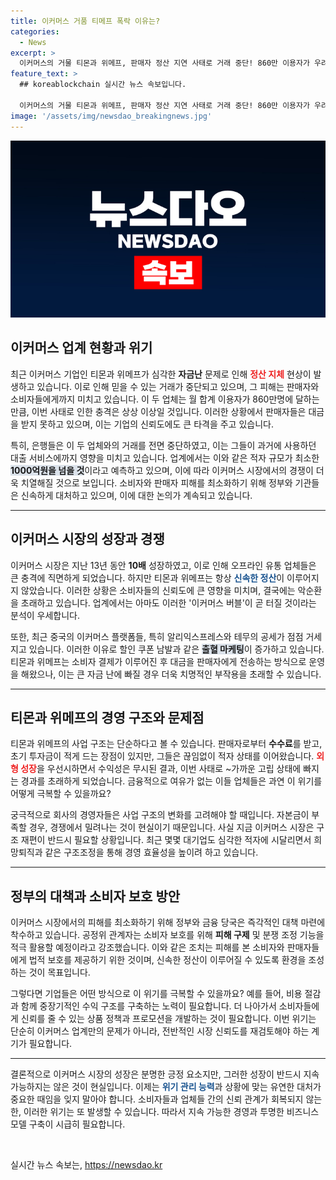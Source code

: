 ```yaml
---
title: 이커머스 거품 티메프 폭락 이유는?
categories:
  - News
excerpt: >
  이커머스의 거물 티몬과 위메프, 판매자 정산 지연 사태로 거래 중단! 860만 이용자가 우려하는 상황 속, 업계의 대출 서비스도 끊겨 파산 위기? 소비자 피해를 막기 위한 정부의 긴급 대응이 시작됐다!
feature_text: >
  ## koreablockchain 실시간 뉴스 속보입니다.

  이커머스의 거물 티몬과 위메프, 판매자 정산 지연 사태로 거래 중단! 860만 이용자가 우려하는 상황 속, 업계의 대출 서비스도 끊겨 파산 위기? 소비자 피해를 막기 위한 정부의 긴급 대응이 시작됐다!
image: '/assets/img/newsdao_breakingnews.jpg'
---
```


<p><img src="/assets/img/newsdao_breakingnews.jpg" alt="koreablockchain 속보" /></p>

<h2 data-ke-size="size26">이커머스 업계 현황과 위기</h2>

<p data-ke-size="size16">최근 이커머스 기업인 티몬과 위메프가 심각한 <b>자금난</b> 문제로 인해 <b><span style="color: #ee2323;">정산 지체</span></b> 현상이 발생하고 있습니다. 이로 인해 믿을 수 있는 거래가 중단되고 있으며, 그 피해는 판매자와 소비자들에게까지 미치고 있습니다. 이 두 업체는 월 합계 이용자가 860만명에 달하는 만큼, 이번 사태로 인한 충격은 상상 이상일 것입니다. 이러한 상황에서 판매자들은 대금을 받지 못하고 있으며, 이는 기업의 신뢰도에도 큰 타격을 주고 있습니다. </p>

<p data-ke-size="size16">특히, 은행들은 이 두 업체와의 거래를 전면 중단하였고, 이는 그들이 과거에 사용하던 대출 서비스에까지 영향을 미치고 있습니다. 업계에서는 이와 같은 적자 규모가 최소한 <b><span style="background-color: #21538527;">1000억원을 넘을 것</span></b>이라고 예측하고 있으며, 이에 따라 이커머스 시장에서의 경쟁이 더욱 치열해질 것으로 보입니다. 소비자와 판매자 피해를 최소화하기 위해 정부와 기관들은 신속하게 대처하고 있으며, 이에 대한 논의가 계속되고 있습니다.</p>

<hr>

<h2 data-ke-size="size26">이커머스 시장의 성장과 경쟁</h2>

<p data-ke-size="size16">이커머스 시장은 지난 13년 동안 <b>10배</b> 성장하였고, 이로 인해 오프라인 유통 업체들은 큰 충격에 직면하게 되었습니다. 하지만 티몬과 위메프는 항상 <b><span style="color: #1a5490;">신속한 정산</span></b>이 이루어지지 않았습니다. 이러한 상황은 소비자들의 신뢰도에 큰 영향을 미치며, 결국에는 악순환을 초래하고 있습니다. 업계에서는 아마도 이러한 '이커머스 버블'이 곧 터질 것이라는 분석이 우세합니다. </p>

<p data-ke-size="size16">또한, 최근 중국의 이커머스 플랫폼들, 특히 알리익스프레스와 테무의 공세가 점점 거세지고 있습니다. 이러한 이유로 할인 쿠폰 남발과 같은 <b><span style="background-color: #21538527;">출혈 마케팅</span></b>이 증가하고 있습니다. 티몬과 위메프는 소비자 결제가 이루어진 후 대금을 판매자에게 전송하는 방식으로 운영을 해왔으나, 이는 큰 자금 난에 빠질 경우 더욱 치명적인 부작용을 초래할 수 있습니다.</p>

<hr>

<h2 data-ke-size="size26">티몬과 위메프의 경영 구조와 문제점</h2>

<p data-ke-size="size16">티몬과 위메프의 사업 구조는 단순하다고 볼 수 있습니다. 판매자로부터 <b>수수료</b>를 받고, 초기 투자금이 적게 드는 장점이 있지만, 그들은 끊임없이 적자 상태를 이어왔습니다. <b><span style="color: #ee2323;">외형 성장</span></b>을 우선시하면서 수익성은 무시된 결과, 이번 사태로 ~가까운 고립 상태에 빠지는 경과를 초래하게 되었습니다. 금융적으로 여유가 없는 이들 업체들은 과연 이 위기를 어떻게 극복할 수 있을까요? </p>

<p data-ke-size="size16">궁극적으로 회사의 경영자들은 사업 구조의 변화를 고려해야 할 때입니다. 자본금이 부족할 경우, 경쟁에서 밀려나는 것이 현실이기 때문입니다. 사실 지금 이커머스 시장은 구조 재편이 반드시 필요할 상황입니다. 최근 몇몇 대기업도 심각한 적자에 시달리면서 희망퇴직과 같은 구조조정을 통해 경영 효율성을 높이려 하고 있습니다. </p>

<hr>

<h2 data-ke-size="size26">정부의 대책과 소비자 보호 방안</h2>

<p data-ke-size="size16">이커머스 시장에서의 피해를 최소화하기 위해 정부와 금융 당국은 즉각적인 대책 마련에 착수하고 있습니다. 공정위 관계자는 소비자 보호를 위해 <b>피해 구제</b> 및 분쟁 조정 기능을 적극 활용할 예정이라고 강조했습니다. 이와 같은 조치는 피해를 본 소비자와 판매자들에게 법적 보호를 제공하기 위한 것이며, 신속한 정산이 이루어질 수 있도록 환경을 조성하는 것이 목표입니다.</p>

<p data-ke-size="size16">그렇다면 기업들은 어떤 방식으로 이 위기를 극복할 수 있을까요? 예를 들어, 비용 절감과 함께 중장기적인 수익 구조를 구축하는 노력이 필요합니다. 더 나아가서 소비자들에게 신뢰를 줄 수 있는 상품 정책과 프로모션을 개발하는 것이 필요합니다. 이번 위기는 단순히 이커머스 업계만의 문제가 아니라, 전반적인 시장 신뢰도를 재검토해야 하는 계기가 필요합니다.</p>

<hr>

<p data-ke-size="size16">결론적으로 이커머스 시장의 성장은 분명한 긍정 요소지만, 그러한 성장이 반드시 지속 가능하지는 않은 것이 현실입니다. 이제는 <b><span style="color: #1a5490;">위기 관리 능력</span></b>과 상황에 맞는 유연한 대처가 중요한 때임을 잊지 말아야 합니다. 소비자들과 업체들 간의 신뢰 관계가 회복되지 않는 한, 이러한 위기는 또 발생할 수 있습니다. 따라서 지속 가능한 경영과 투명한 비즈니스 모델 구축이 시급히 필요합니다.</p>

<p data-ke-size="size16">&nbsp;</p>
실시간 뉴스 속보는, <a href="https://newsdao.kr" rel="dofollow">https://newsdao.kr</a>


